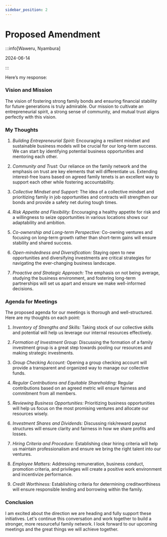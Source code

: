 ```yaml
---
sidebar_position: 2
---
```


# Proposed Amendment

:::info[Waweru, Nyambura]

2024-06-14

:::

Here’s my response:

### Vision and Mission
The vision of fostering strong family bonds and ensuring financial stability for future generations is truly admirable. Our mission to cultivate an entrepreneurial spirit, a strong sense of community, and mutual trust aligns perfectly with this vision.

### My Thoughts
1. *Building Entrepreneurial Spirit:* Encouraging a resilient mindset and sustainable business models will be crucial for our long-term success. We can start by identifying potential business opportunities and mentoring each other.

2. *Community and Trust:* Our reliance on the family network and the emphasis on trust are key elements that will differentiate us. Extending interest-free loans based on agreed family tenets is an excellent way to support each other while fostering accountability.

3. *Collective Mindset and Support:* The idea of a collective mindset and prioritizing family in job opportunities and contracts will strengthen our bonds and provide a safety net during tough times.

4. *Risk Appetite and Flexibility:* Encouraging a healthy appetite for risk and a willingness to seize opportunities in various locations shows our adaptability and ambition.

5. *Co-ownership and Long-term Perspective:* Co-owning ventures and focusing on long-term growth rather than short-term gains will ensure stability and shared success.

6. *Open-mindedness and Diversification:* Staying open to new opportunities and diversifying investments are critical strategies for navigating the ever-changing business landscape.

7. *Proactive and Strategic Approach:* The emphasis on not being average, studying the business environment, and fostering long-term partnerships will set us apart and ensure we make well-informed decisions.

### Agenda for Meetings
The proposed agenda for our meetings is thorough and well-structured. Here are my thoughts on each point:

1. *Inventory of Strengths and Skills:* Taking stock of our collective skills and potential will help us leverage our internal resources effectively.

2. *Formation of Investment Group:* Discussing the formation of a family investment group is a great step towards pooling our resources and making strategic investments.

3. *Group Checking Account:* Opening a group checking account will provide a transparent and organized way to manage our collective funds.

4. *Regular Contributions and Equitable Shareholding:* Regular contributions based on an agreed metric will ensure fairness and commitment from all members.

5. *Reviewing Business Opportunities:* Prioritizing business opportunities will help us focus on the most promising ventures and allocate our resources wisely.

6. *Investment Shares and Dividends:* Discussing risk/reward payout structures will ensure clarity and fairness in how we share profits and losses.

7. *Hiring Criteria and Procedure:* Establishing clear hiring criteria will help us maintain professionalism and ensure we bring the right talent into our ventures.

8. *Employee Matters:* Addressing remuneration, business conduct, promotion criteria, and privileges will create a positive work environment and incentivize performance.

9. *Credit Worthiness:* Establishing criteria for determining creditworthiness will ensure responsible lending and borrowing within the family.

### Conclusion
I am excited about the direction we are heading and fully support these initiatives. Let's continue this conversation and work together to build a stronger, more resourceful family network. I look forward to our upcoming meetings and the great things we will achieve together.